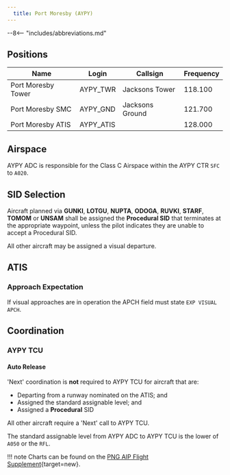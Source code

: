 ```yaml
---
  title: Port Moresby (AYPY)
---
```


--8<-- "includes/abbreviations.md"

## Positions

| Name                    | Login     | Callsign         | Frequency |
| ----------------------- | --------- | ---------------- | --------- |
| Port Moresby Tower| 	AYPY_TWR	| Jacksons Tower	| 118.100| 
| Port Moresby SMC| 	AYPY_GND| 	Jacksons Ground	| 121.700| 
| Port Moresby ATIS|	AYPY_ATIS	| |  	128.000| 

## Airspace

AYPY ADC is responsible for the Class C Airspace within the AYPY CTR `SFC` to `A020`.

## SID Selection
Aircraft planned via **GUNKI**, **LOTGU**, **NUPTA**, **ODOGA**, **RUVKI**, **STARF**, **TOMOM** or **UNSAM** shall be assigned the **Procedural SID** that terminates at the appropriate waypoint, unless the pilot indicates they are unable to accept a Procedural SID.

All other aircraft may be assigned a visual departure.

## ATIS
### Approach Expectation

If visual approaches are in operation the APCH field must state `EXP VISUAL APCH`.

## Coordination
### AYPY TCU
#### Auto Release

'Next' coordination is **not** required to AYPY TCU for aircraft that are:

- Departing from a runway nominated on the ATIS; and  
- Assigned the standard assignable level; and  
- Assigned a **Procedural** SID

All other aircraft require a 'Next' call to AYPY TCU.

The standard assignable level from AYPY ADC to AYPY TCU is the lower of `A050` or the `RFL`.

!!! note
    Charts can be found on the [PNG AIP Flight Supplement](https://www.niuskypacific.com.pg/aip-flight-supplements/){target=new}.